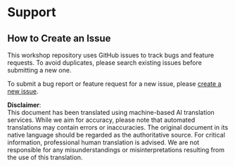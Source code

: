 # Support

## How to Create an Issue

This workshop repository uses GitHub issues to track bugs and feature requests. To avoid duplicates, please search existing issues before submitting a new one.

To submit a bug report or feature request for a new issue, please [create a new issue](../../../../issues).

**Disclaimer**:  
This document has been translated using machine-based AI translation services. While we aim for accuracy, please note that automated translations may contain errors or inaccuracies. The original document in its native language should be regarded as the authoritative source. For critical information, professional human translation is advised. We are not responsible for any misunderstandings or misinterpretations resulting from the use of this translation.